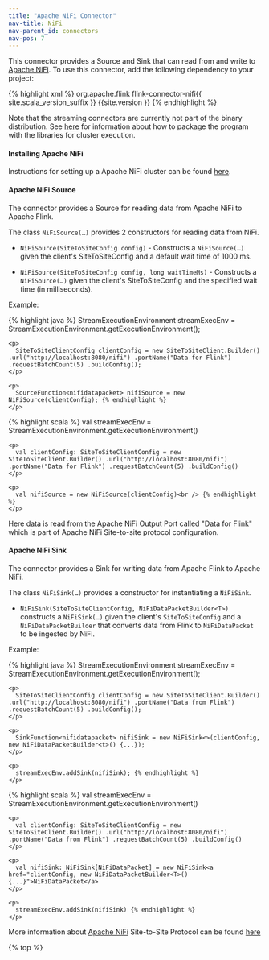 ```yaml
---
title: "Apache NiFi Connector"
nav-title: NiFi
nav-parent_id: connectors
nav-pos: 7
---
```

<!--
Licensed to the Apache Software Foundation (ASF) under one
or more contributor license agreements.  See the NOTICE file
distributed with this work for additional information
regarding copyright ownership.  The ASF licenses this file
to you under the Apache License, Version 2.0 (the
"License"); you may not use this file except in compliance
with the License.  You may obtain a copy of the License at

  http://www.apache.org/licenses/LICENSE-2.0

Unless required by applicable law or agreed to in writing,
software distributed under the License is distributed on an
"AS IS" BASIS, WITHOUT WARRANTIES OR CONDITIONS OF ANY
KIND, either express or implied.  See the License for the
specific language governing permissions and limitations
under the License.
-->

This connector provides a Source and Sink that can read from and write to [Apache NiFi](https://nifi.apache.org/). To use this connector, add the following dependency to your project:

{% highlight xml %}
<dependency>
  <groupid>org.apache.flink</groupid>
  <artifactid>flink-connector-nifi{{ site.scala_version_suffix }}</artifactid>
  <version>{{site.version }}</version>
</dependency>
{% endhighlight %}

Note that the streaming connectors are currently not part of the binary distribution. See [here]({{site.baseurl}}/dev/linking.html) for information about how to package the program with the libraries for cluster execution.

#### Installing Apache NiFi

Instructions for setting up a Apache NiFi cluster can be found [here](https://nifi.apache.org/docs/nifi-docs/html/administration-guide.html#how-to-install-and-start-nifi).

#### Apache NiFi Source

The connector provides a Source for reading data from Apache NiFi to Apache Flink.

The class `NiFiSource(…)` provides 2 constructors for reading data from NiFi.

- `NiFiSource(SiteToSiteConfig config)` - Constructs a `NiFiSource(…)` given the client's SiteToSiteConfig and a default wait time of 1000 ms.

- `NiFiSource(SiteToSiteConfig config, long waitTimeMs)` - Constructs a `NiFiSource(…)` given the client's SiteToSiteConfig and the specified wait time (in milliseconds).

Example:

<div class="codetabs">
  <div data-lang="java">
    <p>
      {% highlight java %} StreamExecutionEnvironment streamExecEnv = StreamExecutionEnvironment.getExecutionEnvironment();
    </p>
    
    <p>
      SiteToSiteClientConfig clientConfig = new SiteToSiteClient.Builder() .url("http://localhost:8080/nifi") .portName("Data for Flink") .requestBatchCount(5) .buildConfig();
    </p>
    
    <p>
      SourceFunction<nifidatapacket> nifiSource = new NiFiSource(clientConfig); {% endhighlight %}
    </p>
  </div>
  
  <div data-lang="scala">
    <p>
      {% highlight scala %} val streamExecEnv = StreamExecutionEnvironment.getExecutionEnvironment()
    </p>
    
    <p>
      val clientConfig: SiteToSiteClientConfig = new SiteToSiteClient.Builder() .url("http://localhost:8080/nifi") .portName("Data for Flink") .requestBatchCount(5) .buildConfig()
    </p>
    
    <p>
      val nifiSource = new NiFiSource(clientConfig)<br /> {% endhighlight %}
    </p>
  </div>
</div>

Here data is read from the Apache NiFi Output Port called "Data for Flink" which is part of Apache NiFi Site-to-site protocol configuration.

#### Apache NiFi Sink

The connector provides a Sink for writing data from Apache Flink to Apache NiFi.

The class `NiFiSink(…)` provides a constructor for instantiating a `NiFiSink`.

- `NiFiSink(SiteToSiteClientConfig, NiFiDataPacketBuilder<T>)` constructs a `NiFiSink(…)` given the client's `SiteToSiteConfig` and a `NiFiDataPacketBuilder` that converts data from Flink to `NiFiDataPacket` to be ingested by NiFi.

Example:

<div class="codetabs">
  <div data-lang="java">
    <p>
      {% highlight java %} StreamExecutionEnvironment streamExecEnv = StreamExecutionEnvironment.getExecutionEnvironment();
    </p>
    
    <p>
      SiteToSiteClientConfig clientConfig = new SiteToSiteClient.Builder() .url("http://localhost:8080/nifi") .portName("Data from Flink") .requestBatchCount(5) .buildConfig();
    </p>
    
    <p>
      SinkFunction<nifidatapacket> nifiSink = new NiFiSink<>(clientConfig, new NiFiDataPacketBuilder<t>() {...});
    </p>
    
    <p>
      streamExecEnv.addSink(nifiSink); {% endhighlight %}
    </p>
  </div>
  
  <div data-lang="scala">
    <p>
      {% highlight scala %} val streamExecEnv = StreamExecutionEnvironment.getExecutionEnvironment()
    </p>
    
    <p>
      val clientConfig: SiteToSiteClientConfig = new SiteToSiteClient.Builder() .url("http://localhost:8080/nifi") .portName("Data from Flink") .requestBatchCount(5) .buildConfig()
    </p>
    
    <p>
      val nifiSink: NiFiSink[NiFiDataPacket] = new NiFiSink<a href="clientConfig, new NiFiDataPacketBuilder<T>() {...}">NiFiDataPacket</a>
    </p>
    
    <p>
      streamExecEnv.addSink(nifiSink) {% endhighlight %}
    </p>
  </div>
</div>

More information about [Apache NiFi](https://nifi.apache.org) Site-to-Site Protocol can be found [here](https://nifi.apache.org/docs/nifi-docs/html/user-guide.html#site-to-site)

{% top %}